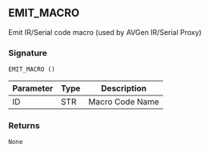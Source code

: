## EMIT\_MACRO

Emit IR/Serial code macro (used by AVGen IR/Serial Proxy)


### Signature

`EMIT_MACRO ()`


| Parameter | Type | Description     |
| --------- | ---- | --------------- |
| ID        | STR  | Macro Code Name |


### Returns

`None`